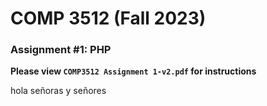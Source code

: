 # COMP 3512 (Fall 2023)
### Assignment #1: PHP

**Please view `COMP3512 Assignment 1-v2.pdf` for instructions**

hola señoras y señores

  
